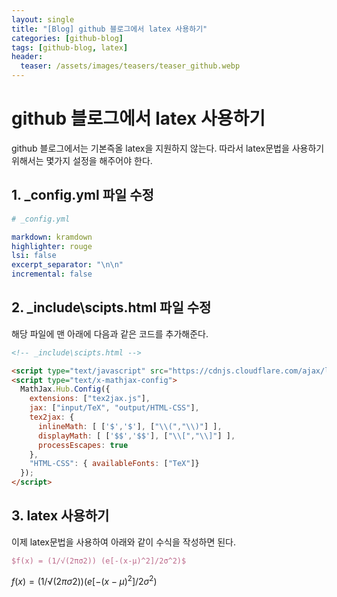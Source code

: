 ```yaml
---
layout: single
title: "[Blog] github 블로그에서 latex 사용하기"
categories: [github-blog]
tags: [github-blog, latex]
header:
  teaser: /assets/images/teasers/teaser_github.webp
---
```


# github 블로그에서 latex 사용하기

github 블로그에서는 기본즉올 latex을 지원하지 않는다. 따라서 latex문법을 사용하기 위해서는 몇가지 설정을 해주어야 한다.

## 1. \_config.yml 파일 수정

```yaml
# _config.yml

markdown: kramdown
highlighter: rouge
lsi: false
excerpt_separator: "\n\n"
incremental: false
```

## 2. \_include\scipts.html 파일 수정

해당 파일에 맨 아래에 다음과 같은 코드를 추가해준다.

```html
<!-- _include\scipts.html -->

<script type="text/javascript" src="https://cdnjs.cloudflare.com/ajax/libs/mathjax/2.7.5/latest.js?config=TeX-AMS-MML_HTMLorMML"></script>
<script type="text/x-mathjax-config">
  MathJax.Hub.Config({
    extensions: ["tex2jax.js"],
    jax: ["input/TeX", "output/HTML-CSS"],
    tex2jax: {
      inlineMath: [ ['$','$'], ["\\(","\\)"] ],
      displayMath: [ ['$$','$$'], ["\\[","\\]"] ],
      processEscapes: true
    },
    "HTML-CSS": { availableFonts: ["TeX"]}
  });
</script>
```

## 3. latex 사용하기

이제 latex문법을 사용하여 아래와 같이 수식을 작성하면 된다.

```latex
$f(x) = (1/√(2πσ2)) (e[-(x-μ)^2]/2σ^2)$
```

$f(x) = (1/√(2πσ2)) (e[-(x-μ)^2]/2σ^2)$
